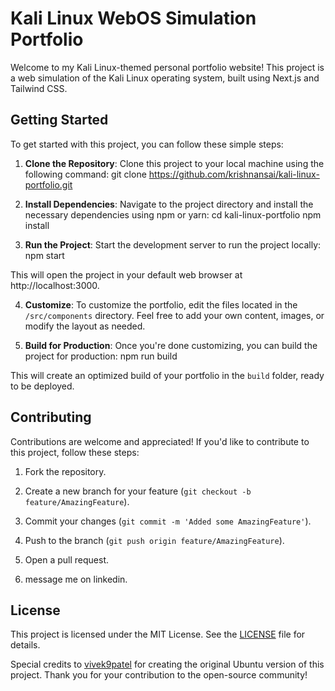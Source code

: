 # Kali Linux WebOS Simulation Portfolio

Welcome to my Kali Linux-themed personal portfolio website! This project is a web simulation of the Kali Linux operating system, built using Next.js and Tailwind CSS.

## Getting Started

To get started with this project, you can follow these simple steps:

1. **Clone the Repository**: Clone this project to your local machine using the following command:
git clone https://github.com/krishnansai/kali-linux-portfolio.git

2. **Install Dependencies**: Navigate to the project directory and install the necessary dependencies using npm or yarn:
cd kali-linux-portfolio
npm install

3. **Run the Project**: Start the development server to run the project locally:
npm start

This will open the project in your default web browser at http://localhost:3000.

4. **Customize**: To customize the portfolio, edit the files located in the `/src/components` directory. Feel free to add your own content, images, or modify the layout as needed.

5. **Build for Production**: Once you're done customizing, you can build the project for production:
npm run build

This will create an optimized build of your portfolio in the `build` folder, ready to be deployed.

## Contributing

Contributions are welcome and appreciated! If you'd like to contribute to this project, follow these steps:

1. Fork the repository.

2. Create a new branch for your feature (`git checkout -b feature/AmazingFeature`).

3. Commit your changes (`git commit -m 'Added some AmazingFeature'`).

4. Push to the branch (`git push origin feature/AmazingFeature`).

5. Open a pull request.

6. message me on linkedin. 

## License

This project is licensed under the MIT License. See the [LICENSE](LICENSE) file for details.

Special credits to [vivek9patel](https://www.linkedin.com/in/vivek9patel/) for creating the original Ubuntu version of this project. Thank you for your contribution to the open-source community!
